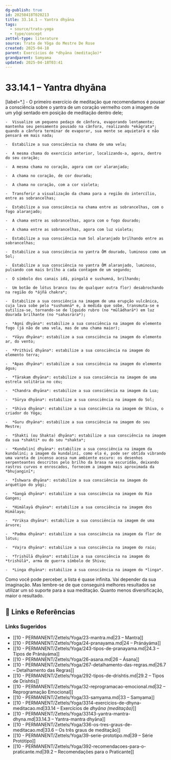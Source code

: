 ```yaml
---
dg-publish: true
id: 20250418T020213
title: 33.14.1 – Yantra dhyāna
tags:
  - source/trato-yoga
  - type/concept
zettel-type: literature
source: Trato de Yôga do Mestre De Rose
created: 2025-04-18
parent: Exercícios de *dhyāna (meditação)*
grandparent: Samyama
updated: 2025-04-18T03:41
---
```


# 33.14.1 – Yantra dhyāna

[label=*.]
    -  O primeiro exercício de meditação que recomendamos é pousar a consciência sobre o yantra de um coração vermelho com a imagem de um yôgi sentado em posição de meditação dentro dele;
    
    -  Visualize um pequeno pedaço de cânfora, evaporando lentamente; mantenha seu pensamento pousado na cânfora, realizando *ekāgrata*; quando a cânfora terminar de evaporar, sua mente se aquietará e não pensará em mais nada;
    
    -  Estabilize a sua consciência na chama de uma vela;
    
    -  A mesma chama do exercício anterior, localizando-a, agora, dentro do seu coração;
    
    -  A mesma chama no coração, agora com cor alaranjada;
    
    -  A chama no coração, de cor dourada;
    
    -  A chama no coração, com a cor violeta;
    
    -  Transferir a visualização da chama para a região do intercílio, entre as sobrancelhas;
    
    -  Estabilize a sua consciência na chama entre as sobrancelhas, com o fogo alaranjado;
    
    -  A chama entre as sobrancelhas, agora com o fogo dourado;
    
    -  A chama entre as sobrancelhas, agora com luz violeta;
    
    -  Estabilize a sua consciência num Sol alaranjado brilhando entre as sobrancelhas;
    
    -  Estabilize a sua consciência no yantra ÔM dourado, luminoso como um Sol;
    
    -  Estabilize a sua consciência no yantra ÔM alaranjado, luminoso, pulsando com mais brilho a cada contagem de um segundo;
    
    -  O símbolo dos canais idá, pingalá e sushumná, brilhando;
    
    -  Um botão de lótus branco (ou de qualquer outra flor) desabrochando na região do *ájñā chakra*;
    
    -  Estabilize a sua consciência na imagem de uma erupção vulcânica, cuja lava sobe pelo *sushumnā* e, à medida que sobe, transmuta-se e sutiliza-se, tornando-se de líquido rubro (no *mūlādharā*) em luz dourada brilhante (no *sahasrāra*);
    
    -  *Agni dhyāna*: estabilize a sua consciência na imagem do elemento fogo (já não de uma vela, mas de uma chama maior);
    
    -  *Vāyu dhyāna*: estabilize a sua consciência na imagem do elemento ar, do vento;
    
    -  *Prithivī dhyāna*: estabilize a sua consciência na imagem do elemento terra;
    
    -  *Apas dhyāna*: estabilize a sua consciência na imagem do elemento água;
    
    -  *Tārakam dhyāna*: estabilize a sua consciência na imagem de uma estrela solitária no céu;
    
    -  *Chandra dhyāna*: estabilize a sua consciência na imagem da Lua;
    
    -  *Sūrya dhyāna*: estabilize a sua consciência na imagem do Sol;
    
    -  *Shiva dhyāna*: estabilize a sua consciência na imagem de Shiva, o criador do Yôga;
    
    -  *Guru dhyāna*: estabilize a sua consciência na imagem do seu Mestre;
    
    -  *Shakti (ou Shakta) dhyāna*: estabilize a sua consciência na imagem da sua *shakti* ou do seu *shakta*;
    
    -  *Kundaliní dhyāna*: estabilize a sua consciência na imagem da kundaliní; a imagem da kundaliní, como ela é, pode ser obtida vibrando uma vareta de incenso acesa num ambiente escuro: os desenhos serpenteantes descritos pelo brilho da brasa na escuridão, deixando rastros curvos e enroscados, fornecem a imagem mais aproximada da *bhujanginī*;
    
    -  *Íshwara dhyāna*: estabilize a sua consciência na imagem do arquétipo do yôgi;
    
    -  *Gangā dhyāna*: estabilize a sua consciência na imagem do Rio Ganges;
    
    -  *Himālayā dhyāna*: estabilize a sua consciência na imagem dos Himālaya;
    
    -  *Vrikṣa dhyāna*: estabilize a sua consciência na imagem de uma árvore;
    
    -  *Padma dhyāna*: estabilize a sua consciência na imagem da flor de lótus;
    
    -  *Vajra dhyāna*: estabilize a sua consciência na imagem do raio;
    
    -  *Trishūlā dhyāna*: estabilize a sua consciência na imagem do *trishūlā*, arma de guerra símbolo de Shiva;
    
    -  *Linga dhyāna*: estabilize a sua consciência na imagem do *linga*.

Como você pode perceber, a lista é quase infinita. Vai depender da sua imaginação. Mas lembre-se de que conseguirá melhores resultados se utilizar um só suporte para a sua meditação. Quanto menos diversificação, maior o resultado.

## 🔗 Links e Referências











### Links Sugeridos

- [[10 - PERMANENT/Zettels/Yoga/23-mantra.md|23 – Mantra]]
- [[10 - PERMANENT/Zettels/Yoga/24-pranayama.md|24 – Pránáyáma]]
- [[10 - PERMANENT/Zettels/Yoga/243-tipos-de-pranayama.md|24.3 – Tipos de Pránáyáma]]
- [[10 - PERMANENT/Zettels/Yoga/26-asana.md|26 – Ásana]]
- [[10 - PERMANENT/Zettels/Yoga/267-detalhamento-das-regras.md|26.7 – Detalhamento das Regras]]
- [[10 - PERMANENT/Zettels/Yoga/292-tipos-de-drishtis.md|29.2 – Tipos de Drishtis]]
- [[10 - PERMANENT/Zettels/Yoga/32-reprogramacao-emocional.md|32 – Reprogramação Emocional]]
- [[10 - PERMANENT/Zettels/Yoga/33-samyama.md|33 – Samyama]]
- [[10 - PERMANENT/Zettels/Yoga/3314-exercicios-de-dhyna-meditacao.md|33.14 – Exercícios de *dhyāna (meditação)*]]
- [[10 - PERMANENT/Zettels/Yoga/33143-yantra-mantra-dhyna.md|33.14.3 – Yantra-mantra dhyāna]]
- [[10 - PERMANENT/Zettels/Yoga/336-os-tres-graus-de-meditacao.md|33.6 – Os três graus de meditação]]
- [[10 - PERMANENT/Zettels/Yoga/39-serie-prototipo.md|39 – Série Protótipo]]
- [[10 - PERMANENT/Zettels/Yoga/392-recomendacoes-para-o-praticante.md|39.2 – Recomendações para o Praticante]]